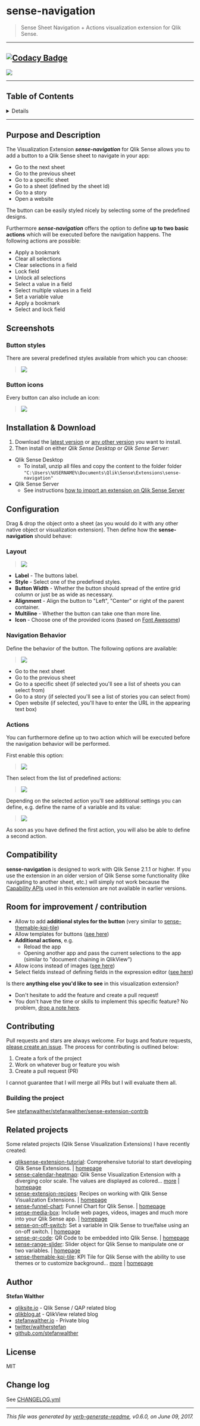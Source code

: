 # sense-navigation
> Sense Sheet Navigation + Actions visualization extension for Qlik Sense.

---
[![Codacy Badge](https://api.codacy.com/project/badge/Grade/84d52444a6084f6cb3694424a968b036)](https://www.codacy.com/app/stefan-walther/sense-navigation?utm_source=github.com&amp;utm_medium=referral&amp;utm_content=stefanwalther/sense-navigation&amp;utm_campaign=badger)
---

![](https://raw.githubusercontent.com/stefanwalther/sense-navigation/master/docs/images/sense-navigation.png)

---
## Table of Contents

<details>

- [Purpose and Description](#purpose-and-description)
- [Screenshots](#screenshots)
- [Installation & Download](#installation--download)
- [Configuration](#configuration)
- [Compatibility](#compatibility)
- [Room for improvement / contribution](#room-for-improvement--contribution)
- [Contributing](#contributing)
- [Related projects](#related-projects)
- [Author](#author)
- [License](#license)
- [Change log](#change-log)

_(TOC generated by [verb](https://github.com/verbose/verb) using [markdown-toc](https://github.com/jonschlinkert/markdown-toc))_

</details>

---

## Purpose and Description
The Visualization Extension ***sense-navigation*** for Qlik Sense allows you to add a button to a Qlik Sense sheet to navigate in your app:

* Go to the next sheet
* Go to the previous sheet
* Go to a specific sheet
* Go to a sheet (defined by the sheet Id)
* Go to a story
* Open a website

The button can be easily styled nicely by selecting some of the predefined designs.

Furthermore ***sense-navigation*** offers the option to define **up to two basic actions** which will be executed before the navigation happens. The following actions are possible:

* Apply a bookmark
* Clear all selections
* Clear selections in a field
* Lock field
* Unlock all selections
* Select a value in a field
* Select multiple values in a field
* Set a variable value
* Apply a bookmark
* Select and lock field

## Screenshots
### Button styles

There are several predefined styles available from which you can choose:

> ![](https://raw.githubusercontent.com/stefanwalther/sense-navigation/master/docs/images/sense_navigation_styles.png)

### Button icons
Every button can also include an icon:

> ![](https://raw.githubusercontent.com/stefanwalther/sense-navigation/master/docs/images/sense_navigation_button_icons.png)

## Installation & Download
1. Download the [latest version](https://github.com/stefanwalther/sense-navigation/raw/master/build/sense-navigation_latest.zip) or [any other version](https://github.com/stefanwalther/sense-navigation/tree/master/build) you want to install.
2. Then install on either *Qlik Sense Desktop* or *Qlik Sense Server*:

* Qlik Sense Desktop
	* To install, unzip all files and copy the content to the folder folder `"C:\Users\%USERNAME%\Documents\Qlik\Sense\Extensions\sense-navigation"`
* Qlik Sense Server
	* See instructions [how to import an extension on Qlik Sense Server](http://help.qlik.com/sense/2.0/en-US/online/#../Subsystems/ManagementConsole/Content/import-extensions.htm)

## Configuration
Drag & drop the object onto a sheet (as you would do it with any other native object or visualization extension).
Then define how the **sense-navigation** should behave:

### Layout

> ![](https://raw.githubusercontent.com/stefanwalther/sense-navigation/master/docs/images/sense_navigation_props_layout.png)

* **Label** - The buttons label.
* **Style** - Select one of the predefined styles.
* **Button Width** - Whether the button should spread of the entire grid column or just be as wide as necessary.
* **Alignment** - Align the button to "Left", "Center" or right of the parent container.
* **Multiline** - Whether the button can take one than more line.
* **Icon** - Choose one of the provided icons (based on [Font Awesome](https://fortawesome.github.io/Font-Awesome/))

### Navigation Behavior
Define the behavior of the button. The following options are available:

> ![](https://raw.githubusercontent.com/stefanwalther/sense-navigation/master/docs/images/sense_navigation_behavior.png) 

* Go to the next sheet
* Go to the previous sheet
* Go to a specific sheet (if selected you'll see a list of sheets you can select from)
* Go to a story (if selected you'll see a list of stories you can select from)
* Open website (if selected, you'll have to enter the URL in the appearing text box)

### Actions
You can furthermore define up to two action which will be executed before the navigation behavior will be performed.

First enable this option:

> ![](https://raw.githubusercontent.com/stefanwalther/sense-navigation/master/docs/images/sense_navigation_actions_enable.png)

Then select from the list of predefined actions:

> ![](https://raw.githubusercontent.com/stefanwalther/sense-navigation/master/docs/images/sense_navigation_actions.png)

Depending on the selected action you'll see additional settings you can define, e.g. define the name of a variable and its value:

> ![](https://raw.githubusercontent.com/stefanwalther/sense-navigation/master/docs/images/sense_navigation_actions_settings.png)

As soon as you have defined the first action, you will also be able to define a second action.

## Compatibility
**sense-navigation** is designed to work with Qlik Sense 2.1.1 or higher.
If you use the extension in an older version of Qlik Sense some functionality (like navigating to another sheet, etc.) will simply not work because the [Capability APIs](https://help.qlik.com/sense/2.1/en-US/developer/Subsystems/APIs/Content/mashup-api-reference.htm) used in this extension are not available in earlier versions.

## Room for improvement / contribution
* Allow to add **additional styles for the button** (very similar to [sense-themable-kpi-tile](https://github.com/stefanwalther/sense-themable-kpi-tile))
* Allow templates for buttons ([see here](https://github.com/stefanwalther/sense-navigation/issues/14))
* **Additional actions**, e.g.
	* Reload the app
	* Opening another app and pass the current selections to the app (similar to "document chaining in QlikView")
* Allow icons instead of images ([see here](https://github.com/stefanwalther/sense-navigation/issues/37))
* Select fields instead of defining fields in the expression editor ([see here](https://github.com/stefanwalther/sense-navigation/issues/25))
	
Is there **anything else you'd like to see** in this visualization extension?

* Don't hesitate to add the feature and create a pull request!
* You don't have the time or skills to implement this specific feature? No problem, [drop a note here](https://github.com/stefanwalther/sense-navigation/issues).

## Contributing
Pull requests and stars are always welcome. For bugs and feature requests, [please create an issue](https://github.com/stefanwalther/sense-navigation/issues).
The process for contributing is outlined below:

1. Create a fork of the project
2. Work on whatever bug or feature you wish
3. Create a pull request (PR)

I cannot guarantee that I will merge all PRs but I will evaluate them all.

### Building the project

See [stefanwalther/stefanwalther/sense-extension-contrib](https://github.com/stefanwalther/sense-extension-contrib)

## Related projects
Some related projects (Qlik Sense Visualization Extensions) I have recently created:

- [qliksense-extension-tutorial](https://www.npmjs.com/package/qliksense-extension-tutorial): Comprehensive tutorial to start developing Qlik Sense Extensions. | [homepage](https://github.com/stefanwalther/qliksense-extension-tutorial "Comprehensive tutorial to start developing Qlik Sense Extensions.")
- [sense-calendar-heatmap](https://www.npmjs.com/package/sense-calendar-heatmap): Qlik Sense Visualization Extension with a diverging color scale. The values are displayed as colored… [more](https://github.com/stefanwalther/qsCalendarHeatmap) | [homepage](https://github.com/stefanwalther/qsCalendarHeatmap "Qlik Sense Visualization Extension with a diverging color scale. The values are displayed as colored cells per day. Days are arranged into columns by week, then grouped by month and years.")
- [sense-extension-recipes](https://www.npmjs.com/package/sense-extension-recipes): Recipes on working with Qlik Sense Visualization Extensions. | [homepage](https://github.com/stefanwalther/sense-extension-recipes "Recipes on working with Qlik Sense Visualization Extensions.")
- [sense-funnel-chart](https://www.npmjs.com/package/sense-funnel-chart): Funnel Chart for Qlik Sense. | [homepage](https://github.com/stefanwalther/sense-funnel-chart "Funnel Chart for Qlik Sense.")
- [sense-media-box](https://www.npmjs.com/package/sense-media-box): Include web pages, videos, images and much more into your Qlik Sense app. | [homepage](https://github.com/stefanwalther/sense-media-box "Include web pages, videos, images and much more into your Qlik Sense app.")
- [sense-on-off-switch](https://www.npmjs.com/package/sense-on-off-switch): Set a variable in Qlik Sense to true/false using an on-off switch. | [homepage](https://github.com/stefanwalther/sense-on-off-switch "Set a variable in Qlik Sense to true/false using an on-off switch.")
- [sense-qr-code](https://www.npmjs.com/package/sense-qr-code): QR Code to be embedded into Qlik Sense. | [homepage](https://github.com/stefanwalther/qsQRCode "QR Code to be embedded into Qlik Sense.")
- [sense-range-slider](https://www.npmjs.com/package/sense-range-slider): Slider object for Qlik Sense to manipulate one or two variables. | [homepage](https://github.com/QlikDev/qsRangeSlider "Slider object for Qlik Sense to manipulate one or two variables.")
- [sense-themable-kpi-tile](https://www.npmjs.com/package/sense-themable-kpi-tile): KPI Tile for Qlik Sense with the ability to use themes or to customize background… [more](https://github.com/stefanwalther/sense-themable-kpi-tile) | [homepage](https://github.com/stefanwalther/sense-themable-kpi-tile "KPI Tile for Qlik Sense with the ability to use themes or to customize background color, comparison indicator, etc.")  

## Author
**Stefan Walther**

* [qliksite.io](http://qliksite.io) - Qlik Sense / QAP related blog
* [qlikblog.at](http://qlikblog.at) - QlikView related blog
* [stefanwalther.io](http://stefanwalther.io) - Private blog
* [twitter/waltherstefan](http://twitter.com/waltherstefan)  
* [github.com/stefanwalther](http://github.com/stefanwalther)  

## License
MIT

## Change log
See [CHANGELOG.yml](https://github.com/stefanwalther/sense-navigation/blob/master/CHANGELOG.yml)  

***

_This file was generated by [verb-generate-readme](https://github.com/verbose/verb-generate-readme), v0.6.0, on June 09, 2017._

